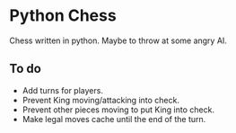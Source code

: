 # Python Chess

Chess written in python. Maybe to throw at some angry AI.

## To do

- Add turns for players.
- Prevent King moving/attacking into check.
- Prevent other pieces moving to put King into check.
- Make legal moves cache until the end of the turn.

